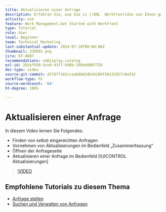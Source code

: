 ```yaml
---
title: Aktualisieren einer Anfrage
description: Erfahren Sie, wie Sie in [!DNL  Workfront]die von Ihnen gesendeten Anfragen finden und zu diesen Anfragen eine Aktualisierung vornehmen können.
activity: use
feature: Work Management,Get Started with Workfront
type: Tutorial
role: User
level: Beginner
team: Technical Marketing
last-substantial-update: 2024-07-10T00:00:00Z
thumbnail: 336091.png
jira: KT-8807
recommendations: noDisplay,catalog
exl-id: 2b5ef930-5ce9-43f7-b98b-19bb48907759
doc-type: video
source-git-commit: d17df7162ccaab6b62db34209f50131927c0a532
workflow-type: ht
source-wordcount: '64'
ht-degree: 100%

---
```


# Aktualisieren einer Anfrage

In diesem Video lernen Sie Folgendes:

* Finden von selbst eingereichten Anfragen
* Vornehmen von Aktualisierungen im Bedienfeld „Zusammenfassung“
* Öffnen der Anfrageseite
* Aktualisieren einer Anfrage im Bedienfeld [!UICONTROL Aktualisierungen]

>[!VIDEO](https://video.tv.adobe.com/v/336091/?quality=12&learn=on&enablevpops)

## Empfohlene Tutorials zu diesem Thema

* [Anfrage stellen](/help/manage-work/issues-requests/make-a-request.md)
* [Suchen und Verwalten von Anfragen](/help/manage-work/issues-requests/find-requests.md)
